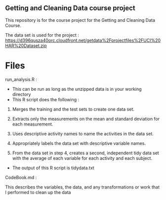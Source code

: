 ## Getting and Cleaning Data course project

This repository is for the course project for the Getting and Cleaning Data Course.

The data set is used for the project :
https://d396qusza40orc.cloudfront.net/getdata%2Fprojectfiles%2FUCI%20HAR%20Dataset.zip

# Files
run_analysis.R : 
- This can be run as long as the unzipped data is in your working directory 
- This R script does the following : 

 1. Merges the training and the test sets to create one data set. 

 2. Extracts only the measurements on the mean and standard deviation for each measurement. 

 3. Uses descriptive activity names to name the activities in the data set.

 4. Appropriately labels the data set with descriptive variable names. 

 5. From the data set in step 4, creates a second, independent tidy data set with the average
  of each variable for each activity and each subject. 

- The output of this R script is tidydata.txt

CodeBook.md : 

This describes the variables, the data, and any transformations or work that
I performed to clean up the data 